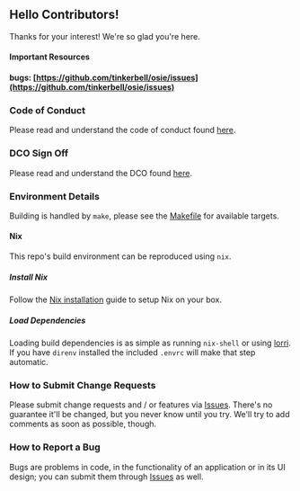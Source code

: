 ## Hello Contributors!

Thanks for your interest! We're so glad you're here.

#### Important Resources

#### bugs: [https://github.com/tinkerbell/osie/issues](https://github.com/tinkerbell/osie/issues)

### Code of Conduct

Please read and understand the code of conduct found [here](https://github.com/tinkerbell/.github/blob/master/CODE_OF_CONDUCT.md).

### DCO Sign Off

Please read and understand the DCO found [here](docs/DCO.md).

### Environment Details

Building is handled by `make`, please see the [Makefile](Makefile) for available targets.

#### Nix

This repo's build environment can be reproduced using `nix`.

##### Install Nix

Follow the [Nix installation](https://nixos.org/download.html) guide to setup Nix on your box.

##### Load Dependencies

Loading build dependencies is as simple as running `nix-shell` or using [lorri](https://github.com/nix-community/lorri).
If you have `direnv` installed the included `.envrc` will make that step automatic.

### How to Submit Change Requests

Please submit change requests and / or features via [Issues](https://github.com/tinkerbell/osie/issues). There's no guarantee it'll be changed, but you never know until you try. We'll try to add comments as soon as possible, though.

### How to Report a Bug

Bugs are problems in code, in the functionality of an application or in its UI design; you can submit them through [Issues](https://github.com/tinkerbell/osie/issues) as well.
